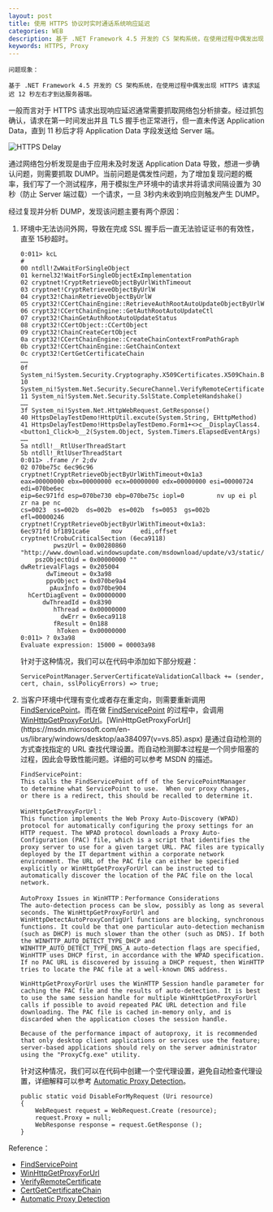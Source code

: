 ```yaml
---
layout: post
title: 使用 HTTPS 协议时实时通话系统响应延迟
categories: WEB
description: 基于 .NET Framework 4.5 开发的 CS 架构系统，在使用过程中偶发出现 HTTPS 请求延迟 12 秒左右才到达服务器端
keywords: HTTPS, Proxy
---
```


```
问题现象：

基于 .NET Framework 4.5 开发的 CS 架构系统，在使用过程中偶发出现 HTTPS 请求延迟 12 秒左右才到达服务器端。
```

一般而言对于 HTTPS 请求出现响应延迟通常需要抓取网络包分析排查。经过抓包确认，请求在第一时间发出并且 TLS 握手也正常进行，但一直未传送 Application Data，直到 11 秒后才将 Application Data 字段发送给 Server 端。

![HTTPS Delay](https://crushonme-1256821258.cos.ap-shanghai.myqcloud.com/HTTPS-Delay.jpg)

通过网络包分析发现是由于应用未及时发送 Application Data 导致，想进一步确认问题，则需要抓取 DUMP。当前问题是偶发性问题，为了增加复现问题的概率，我们写了一个测试程序，用于模拟生产环境中的请求并将请求间隔设置为 30 秒（防止 Server 端过载）一个请求，一旦 3秒内未收到响应则触发产生 DUMP。

经过复现并分析 DUMP，发现该问题主要有两个原因：

1. 环境中无法访问外网，导致在完成 SSL 握手后一直无法验证证书的有效性，直至 15秒超时。

   ```
   0:011> kcL
   # 
   00 ntdll!ZwWaitForSingleObject
   01 kernel32!WaitForSingleObjectExImplementation
   02 cryptnet!CryptRetrieveObjectByUrlWithTimeout
   03 cryptnet!CryptRetrieveObjectByUrlW
   04 crypt32!ChainRetrieveObjectByUrlW
   05 crypt32!CCertChainEngine::RetrieveAuthRootAutoUpdateObjectByUrlW
   06 crypt32!CCertChainEngine::GetAuthRootAutoUpdateCtl
   07 crypt32!ChainGetAuthRootAutoUpdateStatus
   08 crypt32!CCertObject::CCertObject
   09 crypt32!ChainCreateCertObject
   0a crypt32!CCertChainEngine::CreateChainContextFromPathGraph
   0b crypt32!CCertChainEngine::GetChainContext
   0c crypt32!CertGetCertificateChain
   ……
   0f System_ni!System.Security.Cryptography.X509Certificates.X509Chain.Build(System.Security.Cryptography.X509Certificates.X509Certificate2)
   10 System_ni!System.Net.Security.SecureChannel.VerifyRemoteCertificate(System.Net.Security.RemoteCertValidationCallback)
   11 System_ni!System.Net.Security.SslState.CompleteHandshake()
   ……
   3f System_ni!System.Net.HttpWebRequest.GetResponse()
   40 HttpsDelayTestDemo!HttpUtil.excute(System.String, EHttpMethod)
   41 HttpsDelayTestDemo!HttpsDelayTestDemo.Form1+<>c__DisplayClass4.<button1_Click>b__2(System.Object, System.Timers.ElapsedEventArgs)
   ……
   5a ntdll!__RtlUserThreadStart
   5b ntdll!_RtlUserThreadStart
   0:011> .frame /r 2;dv
   02 070be75c 6ec96c96 cryptnet!CryptRetrieveObjectByUrlWithTimeout+0x1a3 
   eax=00000000 ebx=00000000 ecx=00000000 edx=00000000 esi=00000724 edi=070be6ec
   eip=6ec971fd esp=070be730 ebp=070be75c iopl=0         nv up ei pl zr na pe nc
   cs=0023  ss=002b  ds=002b  es=002b  fs=0053  gs=002b             efl=00000246
   cryptnet!CryptRetrieveObjectByUrlWithTimeout+0x1a3:
   6ec971fd bf1891ca6e      mov     edi,offset cryptnet!CrobuCriticalSection (6eca9118)
            pwszUrl = 0x00280860 "http://www.download.windowsupdate.com/msdownload/update/v3/static/trustedr/en/authrootstl.cab"
       pszObjectOid = 0x00000000 ""
   dwRetrievalFlags = 0x205004
          dwTimeout = 0x3a98
          ppvObject = 0x070be9a4
           pAuxInfo = 0x070be904
     hCertDiagEvent = 0x00000000
         dwThreadId = 0x8390
            hThread = 0x00000000
              dwErr = 0x6eca9118
            fResult = 0n188
             hToken = 0x00000000
   0:011> ? 0x3a98
   Evaluate expression: 15000 = 00003a98
   ```

   针对于这种情况，我们可以在代码中添加如下部分规避：

   ```
   ServicePointManager.ServerCertificateValidationCallback += (sender, cert, chain, sslPolicyErrors) => true;
   ```

2. 当客户环境中代理有变化或者存在重定向，则需要重新调用 [FindServicePoint](https://referencesource.microsoft.com/#System/net/System/Net/HttpWebRequest.cs,ecdcaa940c7526e4)。而在做  [FindServicePoint](https://referencesource.microsoft.com/#System/net/System/Net/HttpWebRequest.cs,ecdcaa940c7526e4) 的过程中，会调用 [WinHttpGetProxyForUrl](https://msdn.microsoft.com/en-us/library/windows/desktop/aa384097(v=vs.85).aspx)。[WinHttpGetProxyForUrl](https://msdn.microsoft.com/en-us/library/windows/desktop/aa384097(v=vs.85).aspx) 是通过自动检测的方式查找指定的 URL 查找代理设置。而自动检测脚本过程是一个同步阻塞的过程，因此会导致性能问题。详细的可以参考 MSDN 的描述。

   ```
   FindServicePoint:
   This calls the FindServicePoint off of the ServicePointManager
   to determine what ServicePoint to use.  When our proxy changes,
   or there is a redirect, this should be recalled to determine it.
   
   WinHttpGetProxyForUrl：
   This function implements the Web Proxy Auto-Discovery (WPAD) protocol for automatically configuring the proxy settings for an HTTP request. The WPAD protocol downloads a Proxy Auto-Configuration (PAC) file, which is a script that identifies the proxy server to use for a given target URL. PAC files are typically deployed by the IT department within a corporate network environment. The URL of the PAC file can either be specified explicitly or WinHttpGetProxyForUrl can be instructed to automatically discover the location of the PAC file on the local network.
   
   AutoProxy Issues in WinHTTP：Performance Considerations
   The auto-detection process can be slow, possibly as long as several seconds. The WinHttpGetProxyForUrl and WinHttpDetectAutoProxyConfigUrl functions are blocking, synchronous functions. It could be that one particular auto-detection mechanism (such as DHCP) is much slower than the other (such as DNS). If both the WINHTTP_AUTO_DETECT_TYPE_DHCP and WINHTTP_AUTO_DETECT_TYPE_DNS_A auto-detection flags are specified, WinHTTP uses DHCP first, in accordance with the WPAD specification. If no PAC URL is discovered by issuing a DHCP request, then WinHTTP tries to locate the PAC file at a well-known DNS address.
   
   WinHttpGetProxyForUrl uses the WinHTTP Session handle parameter for caching the PAC file and the results of auto-detection. It is best to use the same session handle for multiple WinHttpGetProxyForUrl calls if possible to avoid repeated PAC URL detection and file downloading. The PAC file is cached in-memory only, and is discarded when the application closes the session handle.
   
   Because of the performance impact of autoproxy, it is recommended that only desktop client applications or services use the feature; server-based applications should rely on the server administrator using the "ProxyCfg.exe" utility.
   ```

   针对这种情况，我们可以在代码中创建一个空代理设置，避免自动检查代理设置，详细解释可以参考 [Automatic Proxy Detection](https://docs.microsoft.com/en-us/dotnet/framework/network-programming/automatic-proxy-detection)。

   ```
   public static void DisableForMyRequest (Uri resource)  
   {  
       WebRequest request = WebRequest.Create (resource);  
       request.Proxy = null;  
       WebResponse response = request.GetResponse ();  
   }  
   ```

   

Reference：

- [FindServicePoint](https://referencesource.microsoft.com/#System/net/System/Net/HttpWebRequest.cs,ecdcaa940c7526e4)
- [WinHttpGetProxyForUrl](https://msdn.microsoft.com/en-us/library/windows/desktop/aa384097(v=vs.85).aspx)
- [VerifyRemoteCertificate](https://referencesource.microsoft.com/#System/net/System/Net/_SecureChannel.cs,629d8ef27d758949)
- [CertGetCertificateChain](https://msdn.microsoft.com/en-us/library/windows/desktop/aa376078(v=vs.85).aspx)
- [Automatic Proxy Detection](https://docs.microsoft.com/en-us/dotnet/framework/network-programming/automatic-proxy-detection)